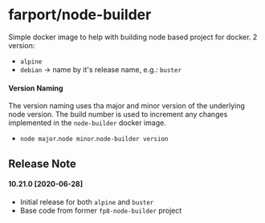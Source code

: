 # farport/node-builder

Simple docker image to help with building node based project for docker.  2 version:

* `alpine`
* `debian` -> name by it's release name, e.g.: `buster`

#### Version Naming

The version naming uses tha major and minor version of the underlying node version.  The build
number is used to increment any changes implemented in the `node-builder` docker image.

* `node major`.`node minor`.`node-builder version`

## Release Note

#### 10.21.0 [2020-06-28]

* Initial release for both `alpine` and `buster`
* Base code from former `fp8-node-builder` project
